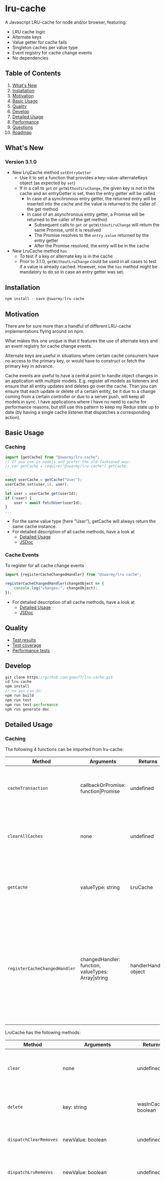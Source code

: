 # lru-cache
A Javascript LRU-cache for node and/or browser, featuring:
* LRU cache logic
* Alternate keys
* Value getter for cache fails
* Singleton caches per value type
* Event registry for cache change events
* No dependencies

## Table of Contents
1. [What's New](#section-news)
2. [Installation](#section-installation)
3. [Motivation](#section-motivation)
4. [Basic Usage](#section-basic-usage)
5. [Quality](#section-quality)
6. [Develop](#section-develop)
7. [Detailed Usage](#section-detailed-usage)
8. [Performance](#section-performance)
9. [Questions](#section-questions)
10. [Roadmap](#section-roadmap)


## What's New <a name="section-news"></a>
### Version 3.1.0
* New LruCache method `setEntryGetter`
    * Use it to set a function that provides a key-value-alternateKeys object (as expected by `set`)
    * If in a call to `get` or `getWithoutLruChange`, the given key is not in the cache and an entryGetter is set, then the entry getter will be called
        * In case of a synchronous entry getter, the returned entry will be inserted into the cache and the value is returned to the caller of the get method
        * In case of an asynchronous entry getter, a Promise will be returned to the caller of the get method
            * Subsequent calls to `get` or `getWithoutLruChange` will return the same Promise, until it is resolved
            * The Promise resolves to the `entry.value` returned by the entry getter
            * After the Promise resolved, the entry will be in the cache
* New LruCache method `has`
    * To test if a key or alternate key is in the cache
    * Prior to 3.1.0, `getWithoutLruChange` could be used in all cases to test if a value is already cached. However, now the `has` method might be mandatory to do so in case an entry getter was set.

## Installation <a name="section-installation"></a>
```javascript
npm install --save @swarmy/lru-cache
```

## Motivation <a name="section-motivation"></a>
There are for sure more than a handful of different LRU-cache implementations flying around on npm.

What makes this one unique is that it features the use of alternate keys and an event registry for cache change events.

Alternate keys are useful in situations where certain cache consumers have no access to the primary key, or would have to construct or fetch the primary key in advance.

Cache events are useful to have a central point to handle object changes in an application with multiple models. E.g. register all models as listeners and ensure that all entity updates and deletes go over the cache. Than you can ensure that each update or delete of a certain entity, be it due to a change coming from a certain controller or due to a server push, will keep all models in sync. I have applications where I have no need to cache for performance reasons, but still use this pattern to keep my Redux state up to date (by having a single cache listener that dispatches a corresponding action).

## Basic Usage <a name="section-basic-usage"></a>

### Caching
```javascript
import {getCache} from "@swarmy/lru-cache";
// If you use in nodejs and prefer the old-fashioned way:
// var getCache = require("@swarmy/lru-cache").getCache;

...
const userCache = getCache("User");
userCache.set(user.id, user);
...
let user = userCache.get(userId);
if (!user) {
    user = await fetchUser(userId);
}
...
```
* For the same value type (here "User"), getCache will always return the same cache instance.
* For detailed description of all cache methods, have a look at
    * [Detailed Usage](#caching-detail)
    * [JSDoc](https://rawcdn.githack.com/gneu77/lru-cache/0eca7d9be9c3901371f27ca08fd2c9c00adde925/docs/index.html)

### Cache Events
To register for all cache change events
```javascript
import {registerCacheChangedHandler} from "@swarmy/lru-cache";

registerCacheChangedHandler(changeObject => {
    console.log("changes:", changeObject);
});
```
* For detailed description of all cache methods, have a look at
    * [Detailed Usage](#cache-events-detail)
    * [JSDoc](https://rawcdn.githack.com/gneu77/lru-cache/0eca7d9be9c3901371f27ca08fd2c9c00adde925/docs/index.html)

## Quality <a name="section-quality"></a>
* [Test results](https://rawcdn.githack.com/gneu77/lru-cache/0eca7d9be9c3901371f27ca08fd2c9c00adde925/test-report.html)
* [Test coverage](https://rawcdn.githack.com/gneu77/lru-cache/0eca7d9be9c3901371f27ca08fd2c9c00adde925/coverage/index.html)
* [Performance tests](https://rawcdn.githack.com/gneu77/lru-cache/0eca7d9be9c3901371f27ca08fd2c9c00adde925/performance-report.html)

## Develop <a name="section-develop"></a>
```javascript
git clone https://github.com/gneu77/lru-cache.git
cd lru-cache
npm install
// no you can do:
npm run build
npm run test
npm run test-performance
npm run generate-doc
```

## Detailed Usage <a name="section-detailed-usage"></a>

### Caching <a name="caching-detail"></a>
The following 4 functions can be imported from lru-cache:

Method | Arguments | Returns | Description
--- | --- | --- | ---
`cacheTransaction` | callbackOrPromise: function\|Promise | undefined | All cache events (set, delete, etc.) within the callback will be combined into a single event that will be dispatched when finished.
`clearAllCaches` | none | undefined | All existing cache instances will be invalidated. If dispatchClearRemoves is set true for a cache, then a single event will be dispatched for the clear.
`getCache` | valueType: string | LruCache | Return LruCache for given value type. For the same value type, the same cache instance will be returned (LruCache is a per-value-type singleton.
`registerCacheChangedHandler` | changedHandler: function, valueTypes: Array\|string | handlerHandle: object | changedHandler will be called with corresponding cache event. If valueTypes is not specified or null, the handler will receive all cache events. Else it will only receive cache events for the given type(s). The returned handlerHandle has the methods `unregister`, `deactivate`, `activate` and `isRegisterd`. It also has the fields `isActive` and `valueType`

LruCache has the following methods:

Method | Arguments | Returns | Description
--- | --- | --- | ---
`clear` | none | undefined | Invalidate the cache. If dispatchClearRemoves is set true for the cache, then a single event will be dispatched for the clear.
`delete` | key: string | wasInCache: boolean | Remove an entry from the cache. A corresponding cache event will be dispatched. Here, no alternate key is allowed!
`dispatchClearRemoves` | newValue: boolean | undefined | Set whether a cache clear should dispatch a cache event (default: false).
`dispatchLruRemoves` | newValue: boolean | undefined | Set whether a LRU-remove (entry being removed due to exceeded cache size) should dispatch a cache event (default: false).
`forEach` | callback: function | undefined | Iterate over the cache from olodest to newest value. Callback receives cache entry as argument, being an object with `key`, `value` and `alternateKeys`.
`get` | keyOrAlternateKey: string | value | Get cached value or undefined. The returned value will be made the newest value in the cache. If an entry getter is set (see `setEntryGetter`), this getter will be used in case of a cache miss. If the entry getter is an async function, then a Promise will be returned that resolves to the value (Subsequent calls to get will return the same Promise until resolved, so the entry getter is called only once).
`getEntries` | none | Array | Returns an array with all cache entries, order from oldest to newest.
`getMaxSize` | none | Int | Returns the current max size of the cache.
`getSize` | none | Int | Returns the number of entries in the cache.
`getValueType` | none | string | Returns the value type of the cache.
`getWithoutLruChange` | keyOrAlternateKey: string | value | Like `get`, but without making the entry the newest in the cache.
`has` | keyOrAlternateKey: string | isInCache: boolean | True, if the key or alternate key is in the cache.
`set` | keyValueAlternateKeys: object | undefined | Insert or update a value in the cache. The argument must be an object with `key` and `value`. Optionally it can also have `alternateKeys`, being string or array of strings. After set, the value will be the newest in the cache. Dispatches a corresponding cache event. If an insert exceeds the max cache size and dispatchLruRemoves is set true, it will be included in the event.
`setAll` | Array\[keyValueAlternateKeys\] | undefined | Like `set`, but for an array of cache entries. Leading to a single cache event.
`setAllAsync` | Array\[keyValueAlternateKeys\] | Promise | Like `setAll`, but performing insert and event dispatch in another event loop, resolving the returned promise afterwards.
`setAsync` | keyValueAlternateKeys: object | Promise | Like `set`, but performing insert and event dispatch in another event loop, resolving the returned promise afterwards.
`setEntryGetter` | entryGetter: function | undefined | Set a getter that can be used to retrieve a cache entry (keyValueAlternateKeys-object) by key in case it is not yet in the cache. For values that might be called by alternate key, the getter should also be able to handle this.
`setMaxSize` | newMaxSize: int | undefined | Change the max size of the cache (default: 500). If the new maxSize is less than the old and this leads to LRU-removes and dispatchLruRemoves is set true, then a single cache event will be dispatched.


### Cache Events <a name="cache-events-detail"></a>
* Especially in more complex UIs, there might be multiple models holding the same type of entity.
* If an entity gets updated, you need a strategy to ensure all models get updated correspondingly.
* Of course the developer implementing the update should not be required to know all models of all screens that might hold an entity of this type
    * Even if he would know them it would be a nightmare, if he had to update all the models
    * Even if he would update all the models, as soon as another developer changes one of the models half a year later, or adds a new model, the application would be broken
* Like always in programming there are many different approaches to this problem. The event-based approach described here is just one of them (not necessarily the best, but if you need caching anyways, then it's handy to combine this):
    * Whenever an updated entity is retrieved, it is put into the cache, leading to a corresponding cache event
    * Whenever an entity is deleted, delete is also called on the cache, leading to a corresponding cache event
    * Whenever a new model is implemented, it is registered for cache events for the object types it is holding
    * Whenever a model receives a cache event, it can check whether it must replace or remove an entity

Here is the structure of the cache change event argument:
```javascript
{
    valueTypes: Set(),
    <valueType>: {
        inserts: [{key, value, alternateKeys, order}],
        clearRemoves: [{key, value, alternateKeys, order}],
        lruRemoves: [{key, value, alternateKeys, order}],
        deleteRemoves: [{key}],
    },
    ...
}
```
* The order can be used to determine, if an insert happened before or after a remove.
* Note that by default, lruRemoves and clearRemoves are empty (usually these removes are not of any interest)
* In case of a cache delete, the corresponding entity might not have been in the cache (being removed in a clear or by LRU logic).
    * Thus, deleteRemoves only contain the key of the deleted entity.
    * For the same reason, the delete method cannot be used with an alternate key, because there would be no way to tell if the given argument is key or alternate key

## Performance <a name="section-performance"></a>
* Compared to a native Javascript Map, the LRU logic implies performance impact on get, set and delete. It's just the price to pay for having a LRU cache.
* Also compared to LRU maps that do not support alternate keys, there is a performance impact on get in case of cache misses.
    * See [Performance tests](https://rawcdn.githack.com/gneu77/lru-cache/0eca7d9be9c3901371f27ca08fd2c9c00adde925/performance-report.html)
    * However, get, set and delete are still O(1). (setMaxSize has O(size-newMaxSize), if size>newMaxSize)
* Compared to a LRU cache without cache events, there is additional performance impact on get, set and delete.
    * Again see [Performance tests](https://rawcdn.githack.com/gneu77/lru-cache/0eca7d9be9c3901371f27ca08fd2c9c00adde925/performance-report.html)
    * However, if you are caching for performance, then because the fetching of values is significantly more time consuming. So whether you save 400ms or only 399ms hardly makes a difference here.
    * If you are not caching for performance reasons, but to have the change events, well than again it's just the price to pay for the event handling.

## Questions <a name="section-questions"></a>

### Why can I not differentiate between insert and update in the change events?
Garbage collected languages without weak references make the use of some patterns impossible. Two of these patterns affect this library:
1. One cannot implement an instance-cache, hence a cache that ensures to not discard an entry, as long as this entry is referenced from somewhere outside the cache. If upon calling the set method, the value is not already in the cache, there is no way to tell, if it was never there, or if it was there an has been LRU discarded.
2. One cannot implement event registries that reference listeners only weakly. Thus, it is up to the consumker of this library to ensure that no memory leaks occur due to not unregistered event listeners.

### Why can I not just have a sorted list with all changes in the cache event, instead of sorting myself by order attribute?
* I just did not want to further increase the size of change object by another array holding redundant data.
* However, maybe in a future version, I will make it configurable to optionally include such a list.

## Roadmap <a name="section-roadmap"></a>

### 3.0.x
* Fix issues that might occur
* Improve README
* Bring test coverage two 100%
* Add further performance tests

### 3.1.0
* Add option to use LruMap instead of LruCache (the LruMap is a currently not exported pure LRU cache, while the LruCache is a wrapper adding the event handling)

### 3.2.0
* Make shape and content of change events configurable (with the current shape being used as default).
